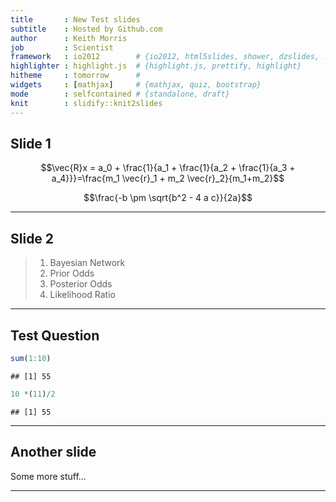 ```yaml
---
title       : New Test slides
subtitle    : Hosted by Github.com
author      : Keith Morris
job         : Scientist
framework   : io2012        # {io2012, html5slides, shower, dzslides, ...}
highlighter : highlight.js  # {highlight.js, prettify, highlight}
hitheme     : tomorrow      # 
widgets     : [mathjax]     # {mathjax, quiz, bootstrap}
mode        : selfcontained # {standalone, draft}
knit        : slidify::knit2slides
---
```


## Slide 1

$$\vec{R}x = a_0 + \frac{1}{a_1 + \frac{1}{a_2 + \frac{1}{a_3 + a_4}}}=\frac{m_1 \vec{r}_1 + m_2 \vec{r}_2}{m_1+m_2}$$

$$\frac{-b \pm \sqrt{b^2 - 4 a c}}{2a}$$

---

## Slide 2

> 1. Bayesian Network
> 2. Prior Odds
> 3. Posterior Odds
> 4. Likelihood Ratio

---

## Test Question


```r
sum(1:10)
```

```
## [1] 55
```

```r
10 *(11)/2
```

```
## [1] 55
```

---

## Another slide

Some more stuff...

---
